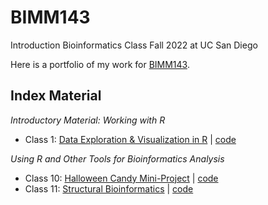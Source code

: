 # BIMM143
Introduction Bioinformatics Class Fall 2022 at UC San Diego

Here is a portfolio of my work for [BIMM143](https://bioboot.github.io/bimm143_F22/).

## Index Material
*Introductory Material: Working with R*
- Class 1: [Data Exploration & Visualization in R]() | [code]()

*Using R and Other Tools for Bioinformatics Analysis*
- Class 10: [Halloween Candy Mini-Project](https://github.com/g1cole/bimm143/blob/main/class10/class10Project.md) | [code](https://github.com/g1cole/bimm143/blob/main/class10/class10Project.qmd)
- Class 11: [Structural Bioinformatics](https://github.com/g1cole/bimm143/blob/main/class11/class11R.md) | [code](https://github.com/g1cole/bimm143/blob/main/class11/class11R.qmd)
